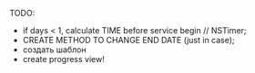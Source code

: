 TODO:
 - if days < 1, calculate TIME before service begin // NSTimer;
 - CREATE METHOD TO CHANGE END DATE (just in case);
 - создать шаблон 
 - create progress view!
